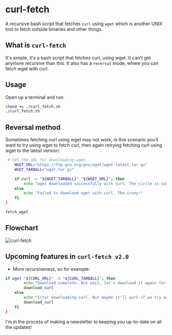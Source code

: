 # curl-fetch
A recursive bash script that fetches `curl` using `wget` which is another UNIX tool to fetch outside binaries and other things.

## What is `curl-fetch` 
It's simple, it's a bash script that fetches curl, using wget. It can't get anymore recursive than this. It also has a `reversal` mode, where you can fetch wget with curl. 

## Usage

Open up a terminal and run: 

```bash
chmod +x ./curl_fetch.sh
./curl_fetch.sh
```

## Reversal method 

Sometimes fetching curl using wget may not work, in this scenario you'll want to try using wget to fetch curl, then again retrying fetching curl using wget to the latest version:

```bash
 # Set the URL for downloading wget
    WGET_URL="https://ftp.gnu.org/gnu/wget/wget-latest.tar.gz"
    WGET_TARBALL="wget.tar.gz"

    if curl -o "${WGET_TARBALL}" "${WGET_URL}"; then
        echo "wget downloaded successfully with curl. The circle is complete."
    else
        echo "Failed to download wget with curl. The irony!"
    fi
}

fetch_wget
```

## Flowchart 

![curl-fetch](https://github.com/Montana/curl-fetch/assets/20936398/8cceb847-32cd-46f5-acde-3d8441954cbe)


## Upcoming features in `curl-fetch v2.0`

* More recursiveness, so for example:

```bash
if wget "${CURL_URL}" -O "${CURL_TARBALL}"; then
        echo "Download complete. But wait, let's download it again for good measure!"
        download_curl
    else
        echo "Error downloading curl. But maybe it'll work if we try again?"
        download_curl
    fi
}
```

I'm in the process of making a newsletter to keeping you up-to-date on all the updates! 
